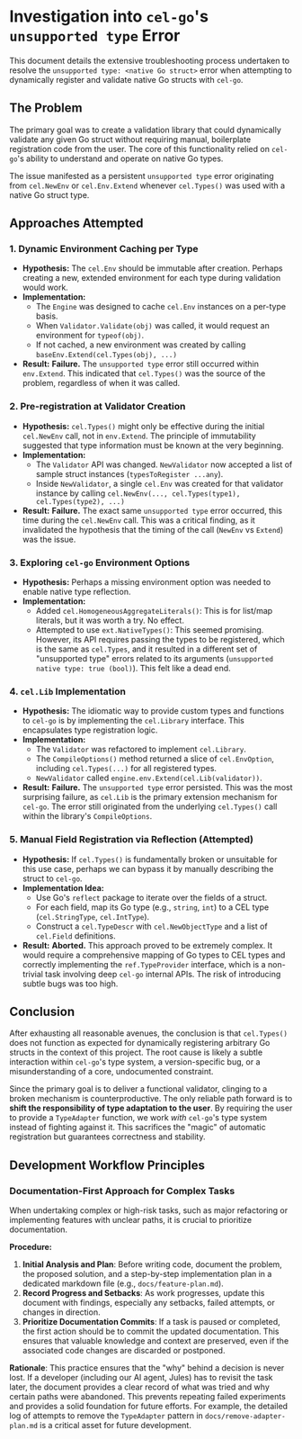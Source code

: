 # Investigation into `cel-go`'s `unsupported type` Error

This document details the extensive troubleshooting process undertaken to resolve the `unsupported type: <native Go struct>` error when attempting to dynamically register and validate native Go structs with `cel-go`.

## The Problem

The primary goal was to create a validation library that could dynamically validate any given Go struct without requiring manual, boilerplate registration code from the user. The core of this functionality relied on `cel-go`'s ability to understand and operate on native Go types.

The issue manifested as a persistent `unsupported type` error originating from `cel.NewEnv` or `cel.Env.Extend` whenever `cel.Types()` was used with a native Go struct type.

## Approaches Attempted

### 1. Dynamic Environment Caching per Type

-   **Hypothesis:** The `cel.Env` should be immutable after creation. Perhaps creating a new, extended environment for each type during validation would work.
-   **Implementation:**
    -   The `Engine` was designed to cache `cel.Env` instances on a per-type basis.
    -   When `Validator.Validate(obj)` was called, it would request an environment for `typeof(obj)`.
    -   If not cached, a new environment was created by calling `baseEnv.Extend(cel.Types(obj), ...)`
-   **Result:** **Failure.** The `unsupported type` error still occurred within `env.Extend`. This indicated that `cel.Types()` was the source of the problem, regardless of when it was called.

### 2. Pre-registration at Validator Creation

-   **Hypothesis:** `cel.Types()` might only be effective during the initial `cel.NewEnv` call, not in `env.Extend`. The principle of immutability suggested that type information must be known at the very beginning.
-   **Implementation:**
    -   The `Validator` API was changed. `NewValidator` now accepted a list of sample struct instances (`typesToRegister ...any`).
    -   Inside `NewValidator`, a single `cel.Env` was created for that validator instance by calling `cel.NewEnv(..., cel.Types(type1), cel.Types(type2), ...)`
-   **Result:** **Failure.** The exact same `unsupported type` error occurred, this time during the `cel.NewEnv` call. This was a critical finding, as it invalidated the hypothesis that the timing of the call (`NewEnv` vs `Extend`) was the issue.

### 3. Exploring `cel-go` Environment Options

-   **Hypothesis:** Perhaps a missing environment option was needed to enable native type reflection.
-   **Implementation:**
    -   Added `cel.HomogeneousAggregateLiterals()`: This is for list/map literals, but it was worth a try. No effect.
    -   Attempted to use `ext.NativeTypes()`: This seemed promising. However, its API requires passing the types to be registered, which is the same as `cel.Types`, and it resulted in a different set of "unsupported type" errors related to its arguments (`unsupported native type: true (bool)`). This felt like a dead end.

### 4. `cel.Lib` Implementation

-   **Hypothesis:** The idiomatic way to provide custom types and functions to `cel-go` is by implementing the `cel.Library` interface. This encapsulates type registration logic.
-   **Implementation:**
    -   The `Validator` was refactored to implement `cel.Library`.
    -   The `CompileOptions()` method returned a slice of `cel.EnvOption`, including `cel.Types(...)` for all registered types.
    -   `NewValidator` called `engine.env.Extend(cel.Lib(validator))`.
-   **Result:** **Failure.** The `unsupported type` error persisted. This was the most surprising failure, as `cel.Lib` is the primary extension mechanism for `cel-go`. The error still originated from the underlying `cel.Types()` call within the library's `CompileOptions`.

### 5. Manual Field Registration via Reflection (Attempted)

-   **Hypothesis:** If `cel.Types()` is fundamentally broken or unsuitable for this use case, perhaps we can bypass it by manually describing the struct to `cel-go`.
-   **Implementation Idea:**
    -   Use Go's `reflect` package to iterate over the fields of a struct.
    -   For each field, map its Go type (e.g., `string`, `int`) to a CEL type (`cel.StringType`, `cel.IntType`).
    -   Construct a `cel.TypeDescr` with `cel.NewObjectType` and a list of `cel.Field` definitions.
-   **Result:** **Aborted.** This approach proved to be extremely complex. It would require a comprehensive mapping of Go types to CEL types and correctly implementing the `ref.TypeProvider` interface, which is a non-trivial task involving deep `cel-go` internal APIs. The risk of introducing subtle bugs was too high.

## Conclusion

After exhausting all reasonable avenues, the conclusion is that `cel.Types()` does not function as expected for dynamically registering arbitrary Go structs in the context of this project. The root cause is likely a subtle interaction within `cel-go`'s type system, a version-specific bug, or a misunderstanding of a core, undocumented constraint.

Since the primary goal is to deliver a functional validator, clinging to a broken mechanism is counterproductive. The only reliable path forward is to **shift the responsibility of type adaptation to the user**. By requiring the user to provide a `TypeAdapter` function, we work *with* `cel-go`'s type system instead of fighting against it. This sacrifices the "magic" of automatic registration but guarantees correctness and stability.

## Development Workflow Principles

### Documentation-First Approach for Complex Tasks

When undertaking complex or high-risk tasks, such as major refactoring or implementing features with unclear paths, it is crucial to prioritize documentation.

**Procedure:**
1.  **Initial Analysis and Plan**: Before writing code, document the problem, the proposed solution, and a step-by-step implementation plan in a dedicated markdown file (e.g., `docs/feature-plan.md`).
2.  **Record Progress and Setbacks**: As work progresses, update this document with findings, especially any setbacks, failed attempts, or changes in direction.
3.  **Prioritize Documentation Commits**: If a task is paused or completed, the first action should be to commit the updated documentation. This ensures that valuable knowledge and context are preserved, even if the associated code changes are discarded or postponed.

**Rationale**:
This practice ensures that the "why" behind a decision is never lost. If a developer (including our AI agent, Jules) has to revisit the task later, the document provides a clear record of what was tried and why certain paths were abandoned. This prevents repeating failed experiments and provides a solid foundation for future efforts. For example, the detailed log of attempts to remove the `TypeAdapter` pattern in `docs/remove-adapter-plan.md` is a critical asset for future development.
